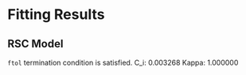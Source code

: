 # Fitting Results #
## RSC Model ##
`ftol` termination condition is satisfied.
C_i:   0.003268
Kappa: 1.000000
